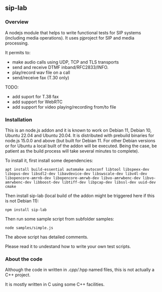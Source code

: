 ## sip-lab

### Overview

A nodejs module that helps to write functional tests for SIP systems (including media operations).
It uses pjproject for SIP and media processing.

It permits to:
  - make audio calls using UDP, TCP and TLS transports
  - send and receive DTMF inband/RFC2833/INFO.
  - play/record wav file on a call
  - send/receive fax (T.30 only)

TODO:
  - add suport for T.38 fax
  - add support for WebRTC
  - add support for video playing/recording from/to file

### Installation

This is an node.js addon and it is known to work on Debian 11, Debian 10, Ubuntu 22.04 and Ubuntu 20.04.
It is distributed with prebuild binaries for node.js 15.0.0 and above (but built for Debian 11. For other Debian versions or for Ubuntu a local built of the addon will be executed. Being the case, be patient as the build process will take several minutes to complete).

To install it, first install some dependencies:
```
apt install build-essential automake autoconf libtool libspeex-dev libopus-dev libsdl2-dev libavdevice-dev libswscale-dev libv4l-dev libopencore-amrnb-dev libopencore-amrwb-dev libvo-amrwbenc-dev libvo-amrwbenc-dev libboost-dev libtiff-dev libpcap-dev libssl-dev uuid-dev cmake
```

Then install sip-lab (local build of the addon might be triggered here if this is not Debian 11):
```
npm install sip-lab
```

Then run some sample script from subfolder samples:
```
node samples/simple.js
```

The above script has detailed comments. 

Please read it to undestand how to write your own test scripts.

### About the code

Although the code in written in *.cpp/*.hpp named files, this is not actually a C++ project.

It is mostly written in C using some C++ facilities.


